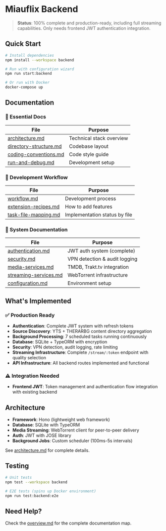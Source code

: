 # Miauflix Backend

> **Status**: 100% complete and production-ready, including full streaming capabilities. Only needs frontend JWT authentication integration.

## Quick Start

```bash
# Install dependencies
npm install --workspace backend

# Run with configuration wizard
npm run start:backend

# Or run with Docker
docker-compose up
```

## Documentation

### 📖 Essential Docs

| File                                                     | Purpose                  |
| -------------------------------------------------------- | ------------------------ |
| [architecture.md](../docs/architecture.md)               | Technical stack overview |
| [directory-structure.md](../docs/directory-structure.md) | Codebase layout          |
| [coding-conventions.md](../docs/coding-conventions.md)   | Code style guide         |
| [run-and-debug.md](../docs/run-and-debug.md)             | Development setup        |

### 🔄 Development Workflow

| File                                                 | Purpose                       |
| ---------------------------------------------------- | ----------------------------- |
| [workflow.md](../docs/workflow.md)                   | Development process           |
| [extension-recipes.md](../docs/extension-recipes.md) | How to add features           |
| [task-file-mapping.md](../docs/task-file-mapping.md) | Implementation status by file |

### 🔧 System Documentation

| File                                                | Purpose                       |
| --------------------------------------------------- | ----------------------------- |
| [authentication.md](docs/authentication.md)         | JWT auth system (complete)    |
| [security.md](docs/security.md)                     | VPN detection & audit logging |
| [media-services.md](docs/media-services.md)         | TMDB, Trakt.tv integration    |
| [streaming-services.md](docs/streaming-services.md) | WebTorrent infrastructure     |
| [configuration.md](docs/configuration.md)           | Environment setup             |

## What's Implemented

### ✅ Production Ready

- **Authentication**: Complete JWT system with refresh tokens
- **Source Discovery**: YTS + THERARBG content directory aggregation
- **Background Processing**: 7 scheduled tasks running continuously
- **Database**: SQLite + TypeORM with encryption
- **Security**: VPN detection, audit logging, rate limiting
- **Streaming Infrastructure**: Complete `/stream/:token` endpoint with quality selection
- **API Infrastructure**: All backend routes implemented and functional

### ⚠️ Integration Needed

- **Frontend JWT**: Token management and authentication flow integration with existing backend

## Architecture

- **Framework**: Hono (lightweight web framework)
- **Database**: SQLite with TypeORM
- **Media Streaming**: WebTorrent client for peer-to-peer delivery
- **Auth**: JWT with JOSE library
- **Background Jobs**: Custom scheduler (100ms-5s intervals)

See [architecture.md](../docs/architecture.md) for complete details.

## Testing

```bash
# Unit tests
npm test --workspace backend

# E2E tests (spins up Docker environment)
npm run test:backend:e2e
```

## Need Help?

Check the [overview.md](../docs/overview.md) for the complete documentation map.
